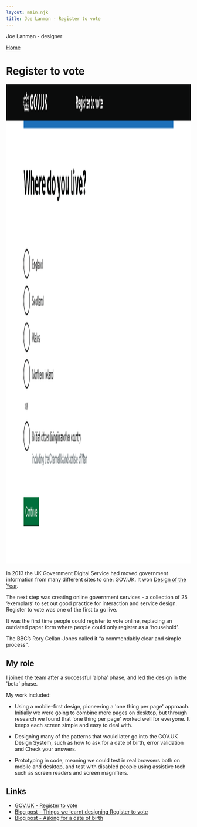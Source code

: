 ```yaml
---
layout: main.njk
title: Joe Lanman - Register to vote
---
```


Joe Lanman - designer

<div class="home-link">

  [Home](/)

</div>

# Register to vote

<img width="2368" height="1308" src="/assets/images/register-to-vote.webp" alt="Screenshot. Where do you live? Radios: England, Scotland, Wales, Northern Ireland or British citizen living in another country including the Channel Islands or Isle of Man. Button Continue">

In 2013 the UK Government Digital Service had moved government information from many different sites to one: GOV.UK. It won [Design of the Year](https://www.gov.uk/government/news/govuk-wins-design-of-the-year-2013).

The next step was creating online government services - a collection of 25 ‘exemplars’ to set out good practice for interaction and service design. Register to vote was one of the first to go live.

It was the first time people could register to vote online, replacing an outdated paper form where people could only register as a ‘household’.

The BBC’s Rory Cellan-Jones called it “a commendably clear and simple process”.

## My role

I joined the team after a successful ‘alpha’ phase, and led the design in the 'beta' phase.

My work included:

 - Using a mobile-first design, pioneering a 'one thing per page' approach. Initially we were going to combine more pages on desktop, but through research we found that 'one thing per page' worked well for everyone. It keeps each screen simple and easy to deal with.

 - Designing many of the patterns that would later go into the GOV.UK Design System, such as how to ask for a date of birth, error validation and Check your answers.

 - Prototyping in code, meaning we could test in real browsers both on mobile and desktop, and test with disabled people using assistive tech such as screen readers and screen magnifiers.

## Links

  - [GOV.UK - Register to vote](https://gov.uk/register-to-vote)
  - [Blog post - Things we learnt designing Register to vote](https://designnotes.blog.gov.uk/2014/07/14/things-we-learnt-designing-register-to-vote/)
  - [Blog post - Asking for a date of birth](https://designnotes.blog.gov.uk/2013/12/05/asking-for-a-date-of-birth/)
